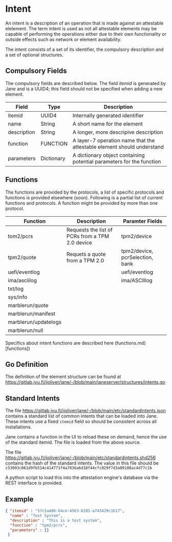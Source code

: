 # Intent

An intent is a description of an operation that is made against an attestable elelement. The term intent is used as not all attestable elements may be capable of performing the operations either due to their own functionality or outside effects such as network or element availability.

The intent consists of a set of its identifier, the compulsory description and a set of optional structures.


## Compulsory Fields

The compulsory fields are described below. The field *itemid* is generated by Jane and is a UUID4; this field should not be specified when adding a new element.

| Field | Type | Description |
| --- | --- | --- |
| itemid | UUID4 | Internally generated identifier |
| name | String | A short name for the element |
| description | String | A longer, more descripive description |
| function | FUNCTION | A layer-7 operation name that the attestable element should understand |
| parameters | Dictionary | A dictionary object containing potential parameters for the function |


## Functions

The functions are provided by the protocols, a list of specific protocols and functions is provided elsewhere (soon). Following is a partial list of current functions and protocols. A function might be provided by more than one protocol.

| Function | Description | Paramter Fields |
| --- | --- | --- |
| tom2/pcrs | Requests the list of PCRs from a TPM 2.0 device | tpm2/device |
| tpm2/quote | Requets a quote from a TPM 2.0 | tpm2/device, pcrSelection, bank |
| uefi/eventlog | | uefi/eventlog |
| ima/asciilog | | ima/ASCIIlog| 
| txt/log | | |
| sys/info | | |
| marblerun/quote | | | 
| marblerun/manifest | | |
| marblerun/updatelogs | | |
| marblerun/null | | |

Specifics about intent functions are described here (functions.md)[functions])

## Go Definition

The definition of the element structure can be found at https://gitlab.jyu.fi/ijoliver/jane/-/blob/main/janeserver/structures/intents.go

## Standard Intents

The file https://gitlab.jyu.fi/ijoliver/jane/-/blob/main/etc/standardintents.json contains a standard list of common intents that can be loaded into Jane. These intents use a fixed `itemid` field so should be consistent across all installations.

Jane contains a function in the UI to reload these on demand, hence the use of the standard itemid. The file is loaded from the above source.

The file https://gitlab.jyu.fi/ijoliver/jane/-/blob/main/etc/standardintents.shd256 contains the hash of the standard intents. The value in this file should be `c53093c061d9fb514c414771f4a7036a6d18f44cfc029f7d3a09108ac4d77c1b`

A python script to load this into the attestation engine's database via the REST interface is provided.

## Example

```json
{ "itemid" : "57c5a486-64ce-4563-b281-a743429c1617", 
  "name" : "Test System", 
  "description" : "This is a test system", 
  "function" : "tpm2/pcrs",
  "parameters" : {}
 }
```
